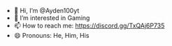 - 👋 Hi, I’m @Ayden100yt
- 👀 I’m interested in Gaming
- 📫 How to reach me: https://discord.gg/TxQAj6P735
- 😄 Pronouns: He, Him, His
